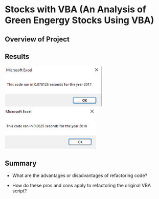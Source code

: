 # Stocks with VBA (An Analysis of Green Engergy Stocks Using VBA)

## Overview of Project

## Results
![VBA_Challenge_2017.png](https://github.com/AprilVilmin/stock-analysis/blob/main/VBA_Challenge_2017.png)
![VBA_Challenge_2018.png](https://github.com/AprilVilmin/stock-analysis/blob/main/VBA_Challenge_2018.png)

## Summary
- What are the advantages or disadvantages of refactoring code?

- How do these pros and cons apply to refactoring the original VBA script?


